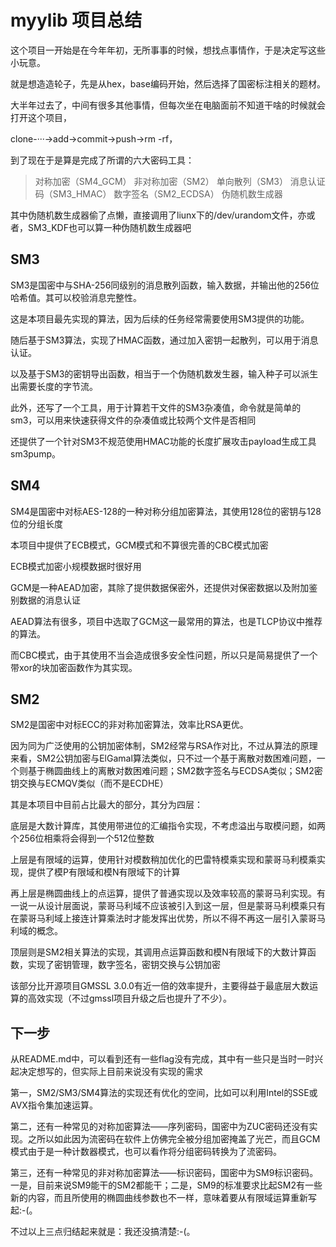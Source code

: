 # myylib 项目总结

这个项目一开始是在今年年初，无所事事的时候，想找点事情作，于是决定写这些小玩意。

就是想造造轮子，先是从hex，base编码开始，然后选择了国密标注相关的题材。

大半年过去了，中间有很多其他事情，但每次坐在电脑面前不知道干啥的时候就会打开这个项目，

clone-···->add->commit->push->rm -rf，

到了现在于是算是完成了所谓的六大密码工具：

> 对称加密（SM4_GCM）
> 非对称加密（SM2）
> 单向散列（SM3）
> 消息认证码（SM3_HMAC）
> 数字签名（SM2_ECDSA）
> 伪随机数生成器

其中伪随机数生成器偷了点懒，直接调用了liunx下的/dev/urandom文件，亦或者，SM3_KDF也可以算一种伪随机数生成器吧

## SM3

SM3是国密中与SHA-256同级别的消息散列函数，输入数据，并输出他的256位哈希值。其可以校验消息完整性。

这是本项目最先实现的算法，因为后续的任务经常需要使用SM3提供的功能。

随后基于SM3算法，实现了HMAC函数，通过加入密钥一起散列，可以用于消息认证。

以及基于SM3的密钥导出函数，相当于一个伪随机数发生器，输入种子可以派生出需要长度的字节流。

此外，还写了一个工具，用于计算若干文件的SM3杂凑值，命令就是简单的sm3，可以用来快速获得文件的杂凑值或比较两个文件是否相同

还提供了一个针对SM3不规范使用HMAC功能的长度扩展攻击payload生成工具sm3pump。

## SM4

SM4是国密中对标AES-128的一种对称分组加密算法，其使用128位的密钥与128位的分组长度

本项目中提供了ECB模式，GCM模式和不算很完善的CBC模式加密

ECB模式加密小规模数据时很好用

GCM是一种AEAD加密，其除了提供数据保密外，还提供对保密数据以及附加鉴别数据的消息认证

AEAD算法有很多，项目中选取了GCM这一最常用的算法，也是TLCP协议中推荐的算法。

而CBC模式，由于其使用不当会造成很多安全性问题，所以只是简易提供了一个带xor的块加密函数作为其实现。

## SM2

SM2是国密中对标ECC的非对称加密算法，效率比RSA更优。

因为同为广泛使用的公钥加密体制，SM2经常与RSA作对比，不过从算法的原理来看，SM2公钥加密与ElGamal算法类似，只不过一个基于离散对数困难问题，一个则基于椭圆曲线上的离散对数困难问题；SM2数字签名与ECDSA类似；SM2密钥交换与ECMQV类似（而不是ECDHE）

其是本项目中目前占比最大的部分，其分为四层：

底层是大数计算库，其使用带进位的汇编指令实现，不考虑溢出与取模问题，如两个256位相乘将会得到一个512位整数

上层是有限域的运算，使用针对模数稍加优化的巴雷特模乘实现和蒙哥马利模乘实现，提供了模P有限域和模N有限域下的计算

再上层是椭圆曲线上的点运算，提供了普通实现以及效率较高的蒙哥马利实现。有一说一从设计层面说，蒙哥马利域不应该被引入到这一层，但是蒙哥马利模乘只有在蒙哥马利域上接连计算乘法时才能发挥出优势，所以不得不再这一层引入蒙哥马利域的概念。

顶层则是SM2相关算法的实现，其调用点运算函数和模N有限域下的大数计算函数，实现了密钥管理，数字签名，密钥交换与公钥加密

该部分比开源项目GMSSL 3.0.0有近一倍的效率提升，主要得益于最底层大数运算的高效实现（不过gmssl项目升级之后也提升了不少）。

## 下一步

从README.md中，可以看到还有一些flag没有完成，其中有一些只是当时一时兴起决定想写的，但实际上目前来说没有实现的需求

第一，SM2/SM3/SM4算法的实现还有优化的空间，比如可以利用Intel的SSE或AVX指令集加速运算。

第二，还有一种常见的对称加密算法——序列密码，国密中为ZUC密码还没有实现。之所以如此因为流密码在软件上仿佛完全被分组加密掩盖了光芒，而且GCM模式由于是一种计数器模式，也可以看作将分组密码转换为了流密码。

第三，还有一种常见的非对称加密算法——标识密码，国密中为SM9标识密码。一是，目前来说SM9能干的SM2都能干；二是，SM9的标准要求比起SM2有一些新的内容，而且所使用的椭圆曲线参数也不一样，意味着要从有限域运算重新写起:-(。

不过以上三点归结起来就是：我还没搞清楚:-(。